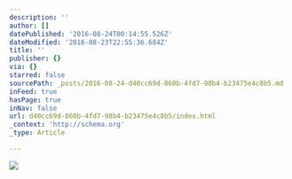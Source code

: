 ```yaml
---
description: ''
author: []
datePublished: '2016-08-24T00:14:55.526Z'
dateModified: '2016-08-23T22:55:36.684Z'
title: ''
publisher: {}
via: {}
starred: false
sourcePath: _posts/2016-08-24-d40cc69d-860b-4fd7-98b4-b23475e4c8b5.md
inFeed: true
hasPage: true
inNav: false
url: d40cc69d-860b-4fd7-98b4-b23475e4c8b5/index.html
_context: 'http://schema.org'
_type: Article

---
```

![](https://the-grid-user-content.s3-us-west-2.amazonaws.com/15f41fdd-1b7c-457d-8363-71858e5191b7.jpg)